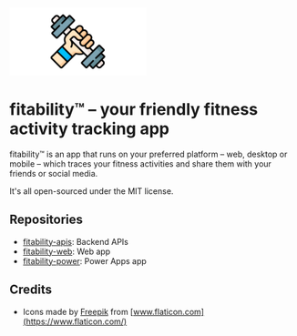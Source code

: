 <div>
    <img src="https://raw.githubusercontent.com/fitability/.github/main/assets/github-repo-3840x1920.png" width="240" height="120">
</div>

# fitability:tm: &ndash; your friendly fitness activity tracking app #

fitability:tm: is an app that runs on your preferred platform &ndash; web, desktop or mobile &ndash; which traces your fitness activities and share them with your friends or social media.

It's all open-sourced under the MIT license.


## Repositories ##

* [fitability-apis](https://github.com/fitability/fitability-apis): Backend APIs
* [fitability-web](https://github.com/fitability/fitability-web): Web app
* [fitability-power](https://github.com/fitability/fitability-power): Power Apps app


## Credits ##

* Icons made by [Freepik](https://www.flaticon.com/authors/freepik) from [www.flaticon.com](https://www.flaticon.com/)